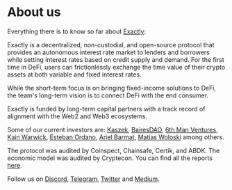# About us

Everything there is to know so far about [Exactly](https://exact.ly):

Exactly is a decentralized, non-custodial, and open-source protocol that provides an autonomous interest rate market to lenders and borrowers while setting interest rates based on credit supply and demand. For the first time in DeFi, users can frictionlessly exchange the time value of their crypto assets at both variable and fixed interest rates.

While the short-term focus is on bringing fixed-income solutions to DeFi, the team's long-term vision is to connect DeFi with the end consumer.

Exactly is funded by long-term capital partners with a track record of alignment with the Web2 and Web3 ecosystems.

Some of our current investors are: [Kaszek](https://www.kaszek.com), [BairesDAO](https://twitter.com/bairesdao), [6th Man Ventures](https://www.6thman.ventures), [Kain Warwick](https://twitter.com/kaiynne), [Esteban Ordano](https://github.com/eordano), [Ariel Barmat](https://github.com/abarmat), [Matias Woloski](https://github.com/woloski) among others.

The protocol was audited by Coinspect, Chainsafe, Certik, and ABDK. The economic model was audited by Cryptecon. You can find all the reports [here](https://github.com/exactly-protocol/audits).

Follow us on [Discord](https://exact.ly/discord), [Telegram](https://t.me/exactlyFinance), [Twitter](https://twitter.com/exactlyprotocol) and [Medium](https://medium.com/@exactly_protocol).
